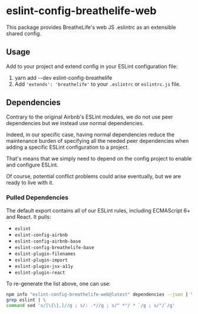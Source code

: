 # eslint-config-breathelife-web

This package provides BreatheLife's web JS .eslintrc as an extensible shared config.

## Usage

Add to your project and extend config in your ESLint configuration file:

1.  yarn add --dev eslint-config-breathelife
1.  Add `'extends': 'breathelife'` to your `.eslintrc` or `eslintrc.js` file.

## Dependencies

Contrary to the original Airbnb's ESLint modules, we do not use peer dependencies
but we instead use normal dependencies.

Indeed, in our specific case, having normal dependencies reduce the maintenance burden
of specifying all the needed peer dependencies when adding a specific ESLint
configuration to a project.

That's means that we simply need to depend on the config project to enable and configure ESLint.

Of course, potential conflict problems could arise eventually, but we are ready to live with it.

### Pulled Dependencies

The default export contains all of our ESLint rules, including ECMAScript 6+ and React.
It pulls:

* `eslint`
* `eslint-config-airbnb`
* `eslint-config-airbnb-base`
* `eslint-config-breathelife-base`
* `eslint-plugin-filenames`
* `eslint-plugin-import`
* `eslint-plugin-jsx-a11y`
* `eslint-plugin-react`

To re-generate the list above, one can use:

```sh
npm info "eslint-config-breathelife-web@latest" dependencies --json | \
grep eslint | \
command sed 's/[\{\},]//g ; s/: .*//g ; s/^ *"/ * `/g ; s/"/`/g'
```
